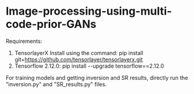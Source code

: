 # Image-processing-using-multi-code-prior-GANs
Requirements:
1. TensorlayerX
Install using the command: pip install git+https://github.com/tensorlayer/tensorlayerx.git
2. Tensorflow 2.12.0: pip install --upgrade tensorflow==2.12.0

For training models and getting inversion and SR results, directly run the "inversion.py" and "SR_results.py" files.

